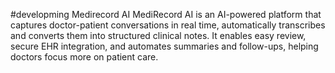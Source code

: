 #developming Medirecord AI
MediRecord AI is an AI-powered platform that captures doctor-patient conversations in real time, automatically transcribes and converts them into structured clinical notes. It enables easy review, secure EHR integration, and automates summaries and follow-ups, helping doctors focus more on patient care.
